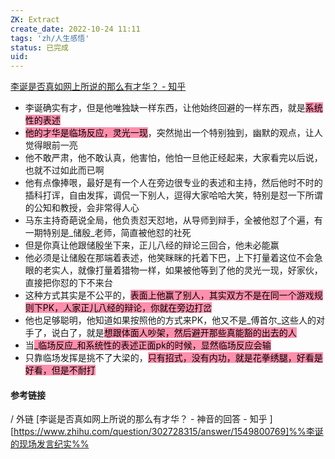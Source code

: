 ```yaml
---
ZK: Extract
create_date: 2022-10-24 11:11
tags: 'zh/人生感悟'
status: 已完成 
uid: 
---
```

[李诞是否真如网上所说的那么有才华？ - 知乎](https://www.zhihu.com/question/302728315/answer/2078881762)

- 李诞确实有才，但是他唯独缺一样东西，让他始终回避的一样东西，就是<mark style="background: #FF5582A6;">系统性的表述</mark>
- <mark style="background: #FF5582A6;">他的才华是临场反应，灵光一现</mark>，突然抛出一个特别独到，幽默的观点，让人觉得眼前一亮
- 他不敢严肃，他不敢认真，他害怕，他怕一旦他正经起来，大家看完以后说，也就不过如此而已啊
- 他有点像捧哏，最好是有一个人在旁边很专业的表述和主持，然后他时不时的插科打诨，自由发挥，调侃一下别人，逗得大家哈哈大笑，特别是怼一下所谓的公知和教授，会非常得人心
- 马东主持奇葩说全局，他负责怼天怼地，从导师到辩手，全被他怼了个遍，有一期特别是_储殷_老师，简直被他怼的社死
- 但是你真让他跟储殷坐下来，正儿八经的辩论三回合，他未必能赢
- 他必须是让储殷在那端着表述，他笑眯眯的托着下巴，上下打量着这位不会急眼的老实人，就像打量着猎物一样，如果被他等到了他的灵光一现，好家伙，直接把你怼的下不来台
- 这种方式其实是不公平的，<mark style="background: #FF5582A6;">表面上他赢了别人，其实双方不是在同一个游戏规则下PK，人家正儿八经的辩论，你就在旁边打岔</mark>
- 他也足够聪明，他知道如果按照他的方式来PK，他又不是_傅首尔_这些人的对手了，说白了，就是<mark style="background: #FF5582A6;">想跟体面人吵架，然后避开那些真能豁的出去的人</mark>
- 当<mark style="background: #FF5582A6;">_临场反应_和系统性的表述正面pk的时候，显然临场反应会输</mark>
- 只靠临场发挥是挑不了大梁的，<mark style="background: #FF5582A6;">只有招式，没有内功，就是花拳绣腿，好看是好看，但是不耐打</mark>


#### 参考链接
/
外链
[李诞是否真如网上所说的那么有才华？ - 神音的回答 - 知乎 ][https://www.zhihu.com/question/302728315/answer/1549800769]%%李诞的现场发言纪实%%

